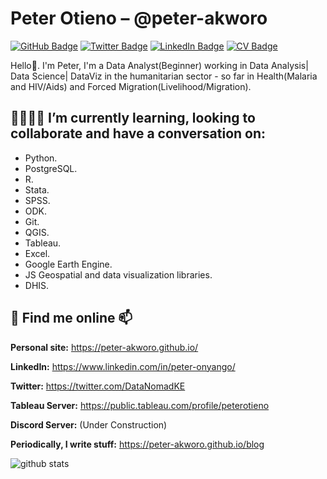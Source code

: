 # Peter Otieno – @peter-akworo

[![GitHub Badge](https://img.shields.io/github/followers/peter-akworo?style=social)](https://github.com/peter-akworo)
[![Twitter Badge](https://img.shields.io/twitter/follow/DataNomadKE?style=social)](https://twitter.com/DataNomadKE)
[![LinkedIn Badge](https://img.shields.io/badge/My-LinkedIn-blue)](https://www.linkedin.com/in/peter-onyango/)
[![CV Badge](https://img.shields.io/badge/My-CV-critical)](https://drive.google.com/open?id=1gwHw9gMmIa-pfVkyDPUQqvnPsFsTXu1V)

Hello👋. I'm Peter, I'm a Data Analyst(Beginner) working in Data Analysis| Data Science| DataViz in the humanitarian sector - so far in Health(Malaria and HIV/Aids) and Forced Migration(Livelihood/Migration).


## 🌱👯🤔💬 I’m currently learning, looking to collaborate and have a conversation on:
 * Python. 
 * PostgreSQL. 
 * R.
 * Stata.
 * SPSS.
 * ODK. 
 * Git. 
 * QGIS. 
 * Tableau. 
 * Excel.
 * Google Earth Engine.
 * JS Geospatial and data visualization libraries. 
 * DHIS.

## :telescope: Find me online 📫

**Personal site:** https://peter-akworo.github.io/

**LinkedIn:** https://www.linkedin.com/in/peter-onyango/

**Twitter:** https://twitter.com/DataNomadKE

**Tableau Server:** https://public.tableau.com/profile/peterotieno

**Discord Server:** (Under Construction)

**Periodically, I write stuff:** https://peter-akworo.github.io/blog


![github stats](https://github-readme-stats.vercel.app/api?username=peter-akworo&show_icons=true)
